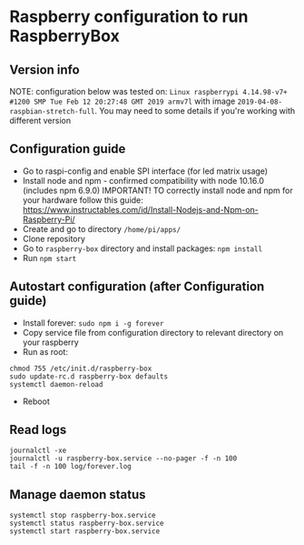 # Raspberry configuration to run RaspberryBox

## Version info
NOTE: configuration below was tested on:
`Linux raspberrypi 4.14.98-v7+ #1200 SMP Tue Feb 12 20:27:48 GMT 2019 armv7l`
with image `2019-04-08-raspbian-stretch-full`.
You may need to some details if you're working with different version

## Configuration guide

* Go to raspi-config and enable SPI interface (for led matrix usage)
* Install node and npm - confirmed compatibility with node 10.16.0 (includes npm 6.9.0)
IMPORTANT! TO correctly install node and npm for your hardware follow this guide: 
https://www.instructables.com/id/Install-Nodejs-and-Npm-on-Raspberry-Pi/<br>
* Create and go to directory `/home/pi/apps/`
* Clone repository
* Go to `raspberry-box` directory and install packages: `npm install`
* Run `npm start`

## Autostart configuration (after Configuration guide)
* Install forever: `sudo npm i -g forever`
* Copy service file from configuration directory to relevant directory on your raspberry
* Run as root:
```
chmod 755 /etc/init.d/raspberry-box
sudo update-rc.d raspberry-box defaults
systemctl daemon-reload
```
* Reboot 

## Read logs
```
journalctl -xe
journalctl -u raspberry-box.service --no-pager -f -n 100
tail -f -n 100 log/forever.log
```

## Manage daemon status
```
systemctl stop raspberry-box.service
systemctl status raspberry-box.service
systemctl start raspberry-box.service
```






